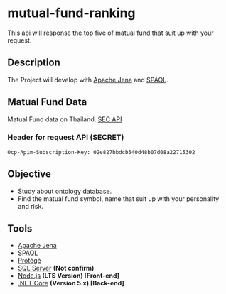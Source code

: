 # mutual-fund-ranking
This api will response the top five of matual fund that suit up with your request.

## Description
The Project will develop with [Apache Jena](https://jena.apache.org/) and [SPAQL](https://www.w3.org/TR/rdf-sparql-query/).

## Matual Fund Data
Matual Fund data on Thailand. [SEC API](https://api-portal.sec.or.th/)
### Header for request API  __(SECRET)__
```
Ocp-Apim-Subscription-Key: 02e827bbdcb540d48b07d08a22715302
```



## Objective
- Study about ontology database.
- Find the matual fund symbol, name that suit up with your personality and risk.

## Tools
- [Apache Jena](https://jena.apache.org/)
- [SPAQL](https://www.w3.org/TR/rdf-sparql-query/)
- [Protégé](https://protege.stanford.edu/)
- [SQL Server](https://www.microsoft.com/en-us/sql-server/sql-server-downloads) __(Not confirm)__
- [Node.js](https://nodejs.org/en/) __(LTS Version) [Front-end]__
- [.NET Core](https://dotnet.microsoft.com/download) __(Version 5.x) [Back-end]__
